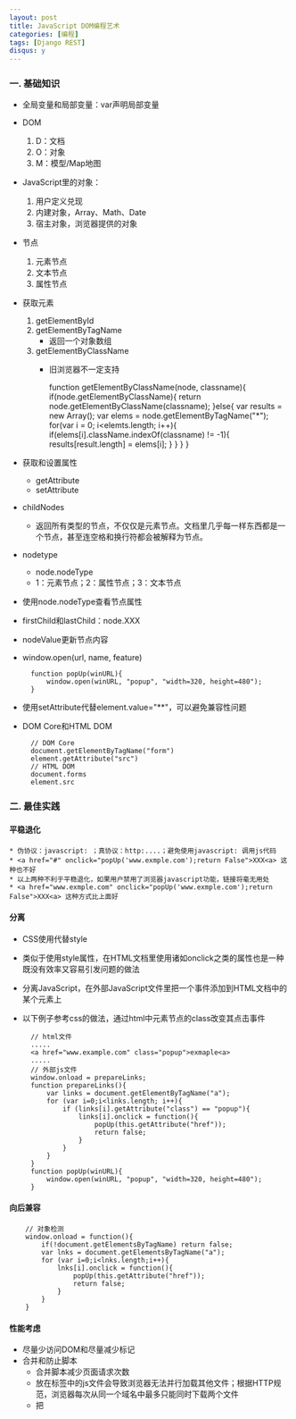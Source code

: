 ```yaml
---
layout: post
title: JavaScript DOM编程艺术
categories: [编程]
tags: [Django REST]
disqus: y
---
```

### 一. 基础知识
* 全局变量和局部变量：var声明局部变量
* DOM
    1. D：文档
    2. O：对象
    3. M：模型/Map地图
* JavaScript里的对象：
    1. 用户定义兑现
    2. 内建对象，Array、Math、Date
    3. 宿主对象，浏览器提供的对象
* 节点
    1. 元素节点
    2. 文本节点
    3. 属性节点
* 获取元素
    1. getElementById
    2. getElementByTagName
        * 返回一个对象数组
    3. getElementByClassName
        * 旧浏览器不一定支持

            function getElementByClassName(node, classname){
                if(node.getElementByClassName){
                    return node.getElementByClassName(classname);
                }else{
                    var results = new Array();
                    var elems = node.getElementByTagName("*");
                    for(var i = 0; i<elemts.length; i++){
                        if(elems[i].className.indexOf(classname) != -1){
                            results[result.length] = elems[i];
                        }
                    }
                }
            }

* 获取和设置属性
    * getAttribute
    * setAttribute
* childNodes
    * 返回所有类型的节点，不仅仅是元素节点。文档里几乎每一样东西都是一个节点，甚至连空格和换行符都会被解释为节点。
* nodetype
    * node.nodeType
    * 1：元素节点；2：属性节点；3：文本节点
* 使用node.nodeType查看节点属性
* firstChild和lastChild：node.XXX
* nodeValue更新节点内容
* window.open(url, name, feature)

        function popUp(winURL){
            window.open(winURL, "popup", "width=320, height=480");
        }

* 使用setAttribute代替element.value="**"，可以避免兼容性问题
* DOM Core和HTML DOM

        // DOM Core
        document.getElementByTagName("form")
        element.getAttribute("src")
        // HTML DOM
        document.forms
        element.src

### 二. 最佳实践

#### 平稳退化

    * 伪协议：javascript: ；真协议：http:....；避免使用javascript: 调用js代码
    * <a href="#" onclick="popUp('www.exmple.com');return False">XXX<a> 这种也不好
    * 以上两种不利于平稳退化，如果用户禁用了浏览器javascript功能，链接将毫无用处
    * <a href="www.exmple.com" onclick="popUp('www.exmple.com');return False">XXX<a> 这种方式比上面好

#### 分离
* CSS使用<link>代替style
* 类似于使用style属性，在HTML文档里使用诸如onclick之类的属性也是一种既没有效率又容易引发问题的做法
* 分离JavaScript，在外部JavaScript文件里把一个事件添加到HTML文档中的某个元素上
* 以下例子参考css的做法，通过html中元素节点的class改变其点击事件

        // html文件
        .....
        <a href="www.example.com" class="popup">exmaple<a>
        .....
        // 外部js文件
        window.onload = prepareLinks;
        function prepareLinks(){
            var links = document.getElementByTagName("a");
            for (var i=0;i<links.length; i++){
                if (links[i].getAttribute("class") == "popup"){
                    links[i].onclick = function(){
                        popUp(this.getAttribute("href"));
                        return false;
                    }
                }
            }
        }
        function popUp(winURL){
            window.open(winURL, "popup", "width=320, height=480");
        }

#### 向后兼容

        // 对象检测
        window.onload = function(){
            if(!document.getElementsByTagName) return false;
            var lnks = document.getElementsByTagName("a");
            for (var i=0;i<lnks.length;i++){
                lnks[i].onclick = function(){
                    popUp(this.getAttribute("href"));
                    return false;
                }
            }
        }

#### 性能考虑
* 尽量少访问DOM和尽量减少标记
* 合并和防止脚本
    * 合并脚本减少页面请求次数
    * 放在<head>标签中的js文件会导致浏览器无法并行加载其他文件；根据HTTP规范，浏览器每次从同一个域名中最多只能同时下载两个文件
    * 把<script>放到文档末尾，<body>标记前
* 使用工具压缩脚本

### 三. 图片库改进

        // html
        <ul id="imagegallery">
            // 为ul指定id，方便js和css操作
            <li><a href="images/firstpic.jpg" title="first picture">first</a></li>
            <li><a href="images/secondpic.jpg" title="second picture">second</a></li>
            <li><a href="images/thirdpic.jpg" title="third picture">third</a></li>
        </ul>

        function showPic(whichpic){
            // 将占位的图片替换为链接所指的图片

            // 优化后，增加了一些判断
            if (!document.getElementById("placeholder"))return false;
            var source = whichpic.getAttribute("href");

            // 判断占位图片是不是真的，nodeName返回的都是大写字母的值
            if (placeholder.nodeName != "IMG") return false;
            var placeholder = document.getElementById("placeholder");
            placeholder.setAttribute("src", source);

            if (document.getElementById("description")){
                var text = whichpic.getAttribute("title") ? whichpic.getAttribute("title") : "";
                var description = document.getElementById("description");
                if (description.firstChild.nodeType ==3){
                    description.firstChild.nodeValue = text;
                }
            }

            // 最开始的版本没有return值
            // return true是为了方便prepareGallery判断
            // 在改变链接点击事件后，是return false阻止链接的默认跳转行为
            // 还是return true允许该行为
            return true;
        }

        function prepareGallery(){
            // 不必过于拘泥于 结构化程序设计原则：函数应该只有一个入口和一个出口
            if (!document.getElementByTagName) return false;
            if (!document.getElementById) return false;
            if (!document.getElementById("imagegallery")) return false;

            var gallery = document.getElementById("imagegallery");
            var links = gallery.getElementByTagName("a");
            for (var i=0;i<links.length;i++){
                links[i].onclick = function(){
                    // showPic(this);
                    // reutrn false;
                    // 改进
                    return showPic(this) ? false : true;
                }
            }
        }

        // onload事件
        // 不能简单地使用 window.onload = firstFunction
        // 否则window.onload = secondFunction会覆盖第一个
        window.onload = function(){
            firstFunction();
            secondFunction();
        }

        // 更好的方法
        function addLoadEvent(func){
            var oldonload = window.onload;
            if (typeof window.onload != 'function') {
                window.onload = func;
            } else {
                window.onload = function() {
                    oldonload();
                    func();
                }
            }
        }
        addLoadEvent(prepareGallery);

### 四. 动态创建标记
#### document.write和




